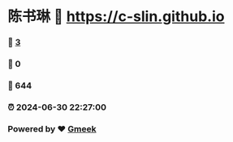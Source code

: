 # 陈书琳 :link: https://c-slin.github.io 
### :page_facing_up: [3](https://c-slin.github.io/tag.html) 
### :speech_balloon: 0 
### :hibiscus: 644 
### :alarm_clock: 2024-06-30 22:27:00 
### Powered by :heart: [Gmeek](https://github.com/Meekdai/Gmeek)
